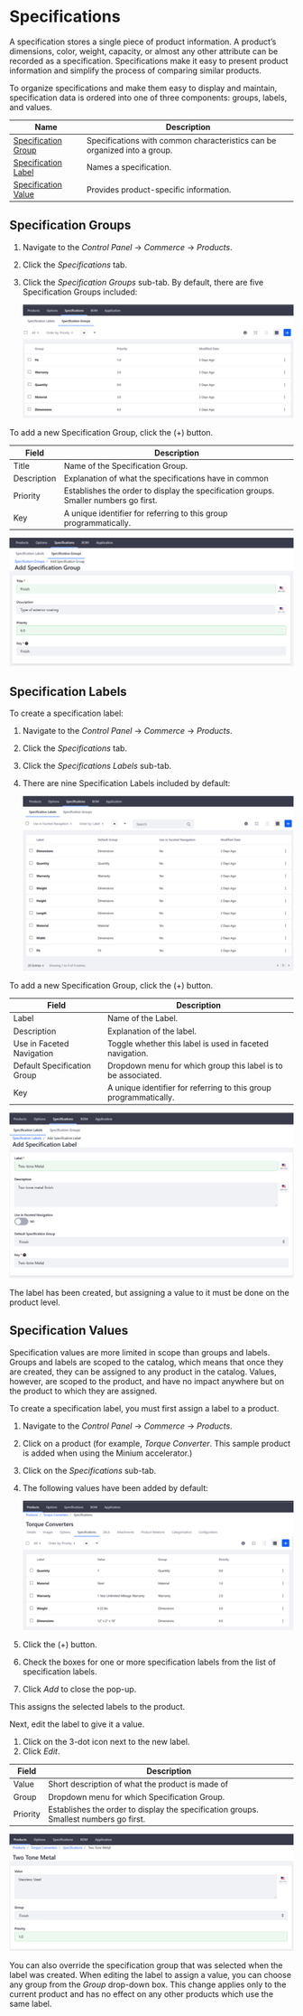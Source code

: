 # Specifications

A specification stores a single piece of product information. A product’s dimensions, color, weight, capacity, or almost any other attribute can be recorded as a specification. Specifications make it easy to present product information and simplify the process of comparing similar products.

To organize specifications and make them easy to display and maintain, specification data is ordered into one of three components: groups, labels, and values.

| Name | Description |
| --- | --- |
| [Specification Group](#specification-groups) | Specifications with common characteristics can be organized into a group. |
| [Specification Label](#specification-labels) | Names a specification. |
| [Specification Value](#specification-values) | Provides product-specific information. |

## Specification Groups

1. Navigate to the _Control Panel_ → _Commerce_ → _Products_.
1. Click the _Specifications_ tab.
1. Click the _Specification Groups_ sub-tab. By default, there are five Specification Groups included:

    ![Specification Groups sub-tab](./specifications/images/01.png)

To add a new Specification Group, click the (+) button.

| Field | Description |
| --- | --- |
| Title | Name of the Specification Group. |
| Description | Explanation of what the specifications have in common |
| Priority | Establishes the order to display the specification groups. Smaller numbers go first. |
| Key | A unique identifier for referring to this group programmatically. |

![Adding a specification group](./specifications/images/02.png)

## Specification Labels

To create a specification label:

1. Navigate to the _Control Panel_ → _Commerce_ → _Products_.
1. Click the _Specifications_ tab.
1. Click the _Specifications Labels_ sub-tab.
1. There are nine Specification Labels included by default:

    ![Specification Labels sub-tab](./specifications/images/03.png)

To add a new Specification Group, click the (+) button.

| Field | Description |
| --- | --- |
| Label | Name of the Label. |
| Description | Explanation of the label. |
| Use in Faceted Navigation | Toggle whether this label is used in faceted navigation. |
| Default Specification Group | Dropdown menu for which group this label is to be associated. |
| Key | A unique identifier for referring to this group programmatically. |

![Adding a specification label](./specifications/images/04.png)

The label has been created, but assigning a value to it must be done on the product level.

## Specification Values

 Specification values are more limited in scope than groups and labels. Groups and labels are scoped to the catalog, which means that once they are created, they can be assigned to any product in the catalog. Values, however, are scoped to the product, and have no impact anywhere but on the product to which they are assigned.

 To create a specification label, you must first assign a label to a product.

1. Navigate to the _Control Panel_ → _Commerce_ → _Products_.
1. Click on a product (for example, _Torque Converter_. This sample product is added when using the Minium accelerator.)
1. Click on the _Specifications_ sub-tab.
1. The following values have been added by default:

    ![Specifications sub-tab](./specifications/images/05.png)

1. Click the (+) button.
1. Check the boxes for one or more specification labels from the list of specification labels.
1. Click _Add_ to close the pop-up.

This assigns the selected labels to the product.

Next, edit the label to give it a value.

1. Click on the 3-dot icon next to the new label.
1. Click _Edit_.

|Field | Description |
|----- | --------- |
|Value | Short description of what the product is made of |
|Group | Dropdown menu for which Specification Group. | 
|Priority | Establishes the order to display the specification groups. Smallest numbers go first. |

![Adding specification details](./specifications/images/06.png)

You can also override the specification group that was selected when the label was created. When editing the label to assign a value, you can choose any group from the _Group_ drop-down box. This change applies only to the current product and has no effect on any other products which use the same label.
